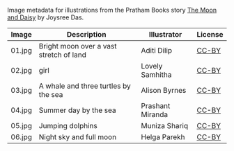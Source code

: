 Image metadata for illustrations from the Pratham Books story [The Moon and Daisy](https://storyweaver.org.in/stories/5428-the-moon-and-daisy) by Joysree Das.

Image | Description | Illustrator | License
----- | ----------- | ----------- | -------
01.jpg | Bright moon over a vast stretch of land | Aditi Dilip | [CC-BY](https://creativecommons.org/licenses/by/4.0/)
02.jpg | girl | Lovely Samhitha | [CC-BY](https://creativecommons.org/licenses/by/4.0/)
03.jpg | A whale and three turtles by the sea | Alison Byrnes | [CC-BY](https://creativecommons.org/licenses/by/4.0/)
04.jpg | Summer day by the sea | Prashant Miranda | [CC-BY](https://creativecommons.org/licenses/by/4.0/)
05.jpg | Jumping dolphins | Muniza Shariq | [CC-BY](https://creativecommons.org/licenses/by/4.0/)
06.jpg | Night sky and full moon | Helga Parekh | [CC-BY](https://creativecommons.org/licenses/by/4.0/)
